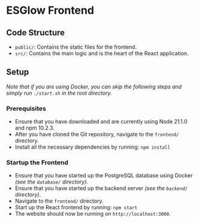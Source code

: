# ESGlow Frontend

## Code Structure

- `public/`: Contains the static files for the frontend.
- `src/`: Contains the main logic and is the heart of the React application.

## Setup

_Note that if you are using Docker, you can skip the following steps and simply run `./start.sh` in the root directory._

### Prerequisites

- Ensure that you have downloaded and are currently using Node 21.1.0 and npm 10.2.3.
- After you have cloned the Git repository, navigate to the `frontend/` directory.
- Install all the necessary dependencies by running:
  `npm install`

### Startup the Frontend

- Ensure that you have started up the PostgreSQL database using Docker _(see the `database/` directory)_.
- Ensure that you have started up the backend server _(see the `backend/` directory)_.
- Navigate to the `frontend/` directory.
- Start up the React frontend by running:
  `npm start`
- The website should now be running on `http://localhost:3000`.
